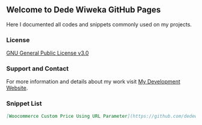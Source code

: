## Welcome to Dede Wiweka GitHub Pages
Here I documented all codes and snippets commonly used on my projects. 


### License
[GNU General Public License v3.0](https://github.com/dedewiweka/projects/blob/main/license)


### Support and Contact
For more information and details about my work visit [My Development Website](https://dede.wiweka.com/development).


### Snippet List
```markdown
[Woocommerce Custom Price Using URL Parameter](https://github.com/dedewiweka/projects/blob/main/woo-custom-price.md).


```
